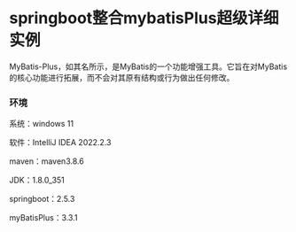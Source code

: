 
# springboot整合mybatisPlus超级详细实例

MyBatis-Plus，如其名所示，是MyBatis的一个功能增强工具。它旨在对MyBatis的核心功能进行拓展，而不会对其原有结构或行为做出任何修改。

### 环境
系统：windows 11

软件：IntelliJ IDEA 2022.2.3

maven：maven3.8.6

JDK：1.8.0_351

springboot：2.5.3

myBatisPlus：3.3.1


